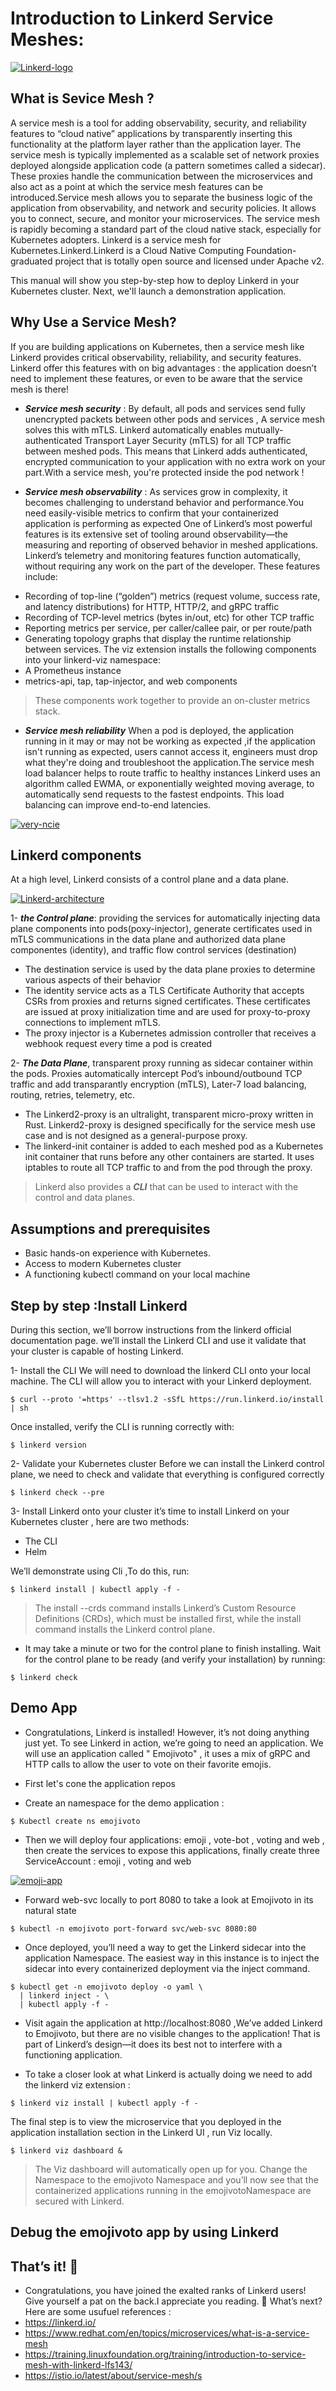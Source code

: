# Introduction to Linkerd Service Meshes:
[![Linkerd-logo](doc-images/linkerd.jpg)](doc-images/linkerd.jpg)

## What is Sevice Mesh ?

A service mesh is a tool for adding observability, security, and reliability features to “cloud native” applications by transparently inserting this functionality at the platform layer rather than the application layer.
The service mesh is typically implemented as a scalable set of network proxies deployed alongside application code (a pattern sometimes called a sidecar). These proxies handle the communication between the microservices and also act as a point at which the service mesh features can be introduced.Service mesh allows you to separate the business logic of the application from observability, and network and security policies. It allows you to connect, secure, and monitor your microservices.
The service mesh is rapidly becoming a standard part of the cloud native stack, especially for Kubernetes adopters.
Linkerd is a service mesh for Kubernetes.Linkerd.Linkerd is a Cloud Native Computing Foundation-graduated project that is totally open source and licensed under Apache v2.

This manual will show you step-by-step how to deploy Linkerd in your Kubernetes cluster. Next, we'll launch a demonstration application.

## Why Use a Service Mesh?
If you are building applications on Kubernetes, then a service mesh like Linkerd provides critical observability, reliability, and security features.
Linkerd offer this features with on big advantages : the application doesn’t need to implement these features, or even to be aware that the service mesh is there!

- ***Service mesh security*** :
By default, all pods and services send fully unencrypted packets between other pods and services , A service mesh solves this with mTLS.
Linkerd automatically enables mutually-authenticated Transport Layer Security (mTLS) for all TCP traffic between meshed pods. This means that Linkerd adds authenticated, encrypted communication to your application with no extra work on your part.With a service mesh, you're protected inside the pod network !

- ***Service mesh observability*** :
As services grow in complexity, it becomes challenging to understand behavior and performance.You need easily-visible metrics to confirm that your containerized application is performing as expected
One of Linkerd’s most powerful features is its extensive set of tooling around observability—the measuring and reporting of observed behavior in meshed applications.
Linkerd’s telemetry and monitoring features function automatically, without requiring any work on the part of the developer. These features include:
* Recording of top-line (“golden”) metrics (request volume, success rate, and latency distributions) for HTTP, HTTP/2, and gRPC traffic
* Recording of TCP-level metrics (bytes in/out, etc) for other TCP traffic
* Reporting metrics per service, per caller/callee pair, or per route/path
* Generating topology graphs that display the runtime relationship between services.
The viz extension installs the following components into your linkerd-viz namespace:
* A Prometheus instance
* metrics-api, tap, tap-injector, and web components
> These components work together to provide an on-cluster metrics stack.

- ***Service mesh reliability***
When a pod is deployed, the application running in it may or may not be working as expected ,if the application isn't running as expected, users cannot access it, engineers must drop what they're doing and troubleshoot the application.The service mesh load balancer helps to route traffic to healthy instances
Linkerd uses an algorithm called EWMA, or exponentially weighted moving average, to automatically send requests to the fastest endpoints. This load balancing can improve end-to-end latencies.

[![very-ncie](doc-images/very-nice-meme.png)](doc-images/very-nice-meme.png)
## Linkerd components
At a high level, Linkerd consists of a control plane and a data plane.

[![Linkerd-architecture](doc-images/Linkerd-Archi.PNG)](doc-images/Linkerd-Archi.PNG)

1- ***the Control plane***: providing the services for automatically injecting data plane components into pods(poxy-injector), generate certificates used in mTLS communications in the data plane and authorized data plane componentes (identity), and traffic flow control services (destination)
- The destination service is used by the data plane proxies to determine various aspects of their behavior
- The identity service acts as a TLS Certificate Authority that accepts CSRs from proxies and returns signed certificates. These certificates are issued at proxy initialization time and are used for proxy-to-proxy connections to implement mTLS.
- The proxy injector is a Kubernetes admission controller that receives a webhook request every time a pod is created

2- ***The Data Plane***, transparent proxy running as sidecar container within the pods. Proxies automatically intercept Pod’s inbound/outbound TCP traffic and add transparantly encryption (mTLS), Later-7 load balancing, routing, retries, telemetry, etc.
- The Linkerd2-proxy is an ultralight, transparent micro-proxy written in Rust. Linkerd2-proxy is designed specifically for the service mesh use case and is not designed as a general-purpose proxy.
- The linkerd-init container is added to each meshed pod as a Kubernetes init container that runs before any other containers are started. It uses iptables to route all TCP traffic to and from the pod through the proxy.

> Linkerd also provides a ***CLI*** that can be used to interact with the control and data planes.

## Assumptions and prerequisites
- Basic hands-on experience with Kubernetes.
- Access to modern Kubernetes cluster
- A functioning kubectl command on your local machine

## Step by step :Install Linkerd

During this section, we’ll borrow instructions from the linkerd official documentation page.
we’ll install the Linkerd CLI and use it validate that your cluster is capable of hosting Linkerd.

1- Install the CLI
We will need to download the linkerd CLI onto your local machine. The CLI will allow you to interact with your Linkerd deployment.
```
$ curl --proto '=https' --tlsv1.2 -sSfL https://run.linkerd.io/install | sh
```
Once installed, verify the CLI is running correctly with:
```
$ linkerd version
```
2- Validate your Kubernetes cluster
Before we can install the Linkerd control plane, we need to check and validate that everything is configured correctly
```
$ linkerd check --pre
```
3- Install Linkerd onto your cluster
 it’s time to install Linkerd on your Kubernetes cluster , here are two methods:

- The CLI
- Helm

We’ll demonstrate using Cli ,To do this, run:

```$ linkerd install --crds | kubectl apply -f -
$ linkerd install | kubectl apply -f -
```
> The install --crds command installs Linkerd’s Custom Resource Definitions (CRDs), which must be installed first, while the install command installs the Linkerd control plane.
- It may take a minute or two for the control plane to finish installing. Wait for the control plane to be ready (and verify your installation) by running:

```
$ linkerd check
```
## Demo App
- Congratulations, Linkerd is installed! However, it’s not doing anything just yet. To see Linkerd in action, we’re going to need an application.
We will use an application called " Emojivoto" , it uses a mix of gRPC and HTTP calls to allow the user to vote on their favorite emojis.
* First let's cone the application repos

* Create an namespace for the demo application :
```
$ Kubectl create ns emojivoto
```
* Then we will deploy four applications: emoji , vote-bot ,  voting and web , then create the services to expose this applications, finally create three ServiceAccount : emoji , voting and web

[![emoji-app](doc-images/app-archi.PNG)](doc-images/app-archi.PNG)

* Forward web-svc locally to port 8080 to take a look at Emojivoto in its natural state
```
$ kubectl -n emojivoto port-forward svc/web-svc 8080:80
```

* Once deployed, you’ll need a way to get the Linkerd sidecar into the application Namespace. The easiest way in this instance is to inject the sidecar into every containerized deployment via the inject command.
```
$ kubectl get -n emojivoto deploy -o yaml \
  | linkerd inject - \
  | kubectl apply -f -
```
* Visit again the application at http://localhost:8080 ,We’ve added Linkerd to Emojivoto, but there are no visible changes to the application! That is part of Linkerd’s design—it does its best not to interfere with a functioning application.

* To take a closer look at what Linkerd is actually doing we need to add the linkerd viz extension :
```
$ linkerd viz install | kubectl apply -f -
```

The final step is to view the microservice that you deployed in the application installation section in the Linkerd UI , run Viz locally.
```
$ linkerd viz dashboard &
```
> The Viz dashboard will automatically open up for you. Change the Namespace to the emojivoto Namespace and you’ll now see that the containerized applications running in the emojivotoNamespace are secured with Linkerd.

## Debug the emojivoto app by using Linkerd

## That’s it! 👏

- Congratulations, you have joined the exalted ranks of Linkerd users! Give yourself a pat on the back.I appreciate you reading. 🙏
What’s next? Here are some usufuel references :
- https://linkerd.io/
- https://www.redhat.com/en/topics/microservices/what-is-a-service-mesh
- https://training.linuxfoundation.org/training/introduction-to-service-mesh-with-linkerd-lfs143/
- https://istio.io/latest/about/service-mesh/s
